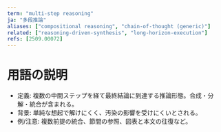 ```yaml
---
term: "multi-step reasoning"
ja: "多段推論"
aliases: ["compositional reasoning", "chain-of-thought (generic)"]
related: ["reasoning-driven-synthesis", "long-horizon-execution"]
refs: [2509.00072]
---
```


# 用語の説明
- 定義: 複数の中間ステップを経て最終結論に到達する推論形態。合成・分解・統合が含まれる。
- 背景: 単純な想起で解けにくく、汚染の影響を受けにくいとされる。
- 例/注意: 複数前提の統合、節間の参照、図表と本文の往復など。

